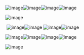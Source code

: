 


![image](https://github.com/user-attachments/assets/044af8d6-46ee-4fda-8812-561a31beb01f)![image](https://github.com/user-attachments/assets/29f4b501-aa0c-4818-a39a-4e5bc1fc34fa)![image](https://github.com/user-attachments/assets/8893c323-3932-48d9-ad22-7e91f5ec4e26)![image](https://github.com/user-attachments/assets/4fa316b1-9755-4188-8ae8-a8895473f9c7)

![image](https://github.com/user-attachments/assets/9f5eefae-f7e8-4e29-9ff4-f16f1b83026e)

 ‎ ![image](https://github.com/user-attachments/assets/1528efa3-0152-4079-8c7a-6a38303548a0)![image](https://github.com/user-attachments/assets/540f01e9-3051-4888-9b70-eaada194fc81)
![image](https://github.com/user-attachments/assets/be3af8df-a3ed-4c89-8310-a90fe2a2c7b5)![image](https://github.com/user-attachments/assets/6d1c03b3-3821-45d7-a3b8-63f625d782b1)

![image](https://github.com/user-attachments/assets/90259ef4-ecba-4db4-b242-c24f2d2d57ac)![image](https://github.com/user-attachments/assets/e7199470-c2b5-4024-b432-598b9056a6fb)![image](https://github.com/user-attachments/assets/9037286c-9d97-409c-a440-fab212c1f2f8)![image](https://github.com/user-attachments/assets/a5527885-38a9-48ec-a982-3f6cddd31c75)

![image](https://github.com/user-attachments/assets/ca2575eb-bfae-496f-8763-975f29f3a8e9)

















































